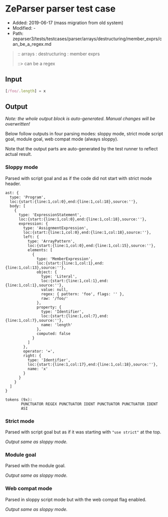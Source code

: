 # ZeParser parser test case

- Added: 2019-06-17 (mass migration from old system)
- Modified: -
- Path: zeparser3/tests/testcases/parser/arrays/destructuring/member_exprs/can_be_a_regex.md

> :: arrays : destructuring : member exprs
>
> ::> can be a regex

## Input

`````js
[/foo/.length] = x
`````

## Output

_Note: the whole output block is auto-generated. Manual changes will be overwritten!_

Below follow outputs in four parsing modes: sloppy mode, strict mode script goal, module goal, web compat mode (always sloppy).

Note that the output parts are auto-generated by the test runner to reflect actual result.

### Sloppy mode

Parsed with script goal and as if the code did not start with strict mode header.

`````
ast: {
  type: 'Program',
  loc:{start:{line:1,col:0},end:{line:1,col:18},source:''},
  body: [
    {
      type: 'ExpressionStatement',
      loc:{start:{line:1,col:0},end:{line:1,col:18},source:''},
      expression: {
        type: 'AssignmentExpression',
        loc:{start:{line:1,col:0},end:{line:1,col:18},source:''},
        left: {
          type: 'ArrayPattern',
          loc:{start:{line:1,col:0},end:{line:1,col:15},source:''},
          elements: [
            {
              type: 'MemberExpression',
              loc:{start:{line:1,col:1},end:{line:1,col:13},source:''},
              object: {
                type: 'Literal',
                loc:{start:{line:1,col:1},end:{line:1,col:1},source:''},
                value: null,
                regex: { pattern: 'foo', flags: '' },
                raw: '/foo/'
              },
              property: {
                type: 'Identifier',
                loc:{start:{line:1,col:7},end:{line:1,col:7},source:''},
                name: 'length'
              },
              computed: false
            }
          ]
        },
        operator: '=',
        right: {
          type: 'Identifier',
          loc:{start:{line:1,col:17},end:{line:1,col:18},source:''},
          name: 'x'
        }
      }
    }
  ]
}

tokens (9x):
       PUNCTUATOR REGEX PUNCTUATOR IDENT PUNCTUATOR PUNCTUATOR IDENT
       ASI
`````

### Strict mode

Parsed with script goal but as if it was starting with `"use strict"` at the top.

_Output same as sloppy mode._

### Module goal

Parsed with the module goal.

_Output same as sloppy mode._

### Web compat mode

Parsed in sloppy script mode but with the web compat flag enabled.

_Output same as sloppy mode._
